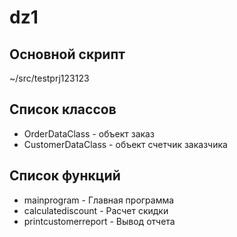 # dz1

## Основной скрипт

~/src/testprj123123

## Список классов

- OrderDataClass - объект заказ
- CustomerDataClass - объект счетчик заказчика

## Список функций

- mainprogram - Главная программа
- calculatediscount - Расчет скидки
- printcustomerreport - Вывод отчета
